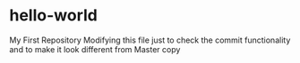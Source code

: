 # hello-world
My First Repository
Modifying this file just to check the commit functionality
and to make it look different from Master copy
